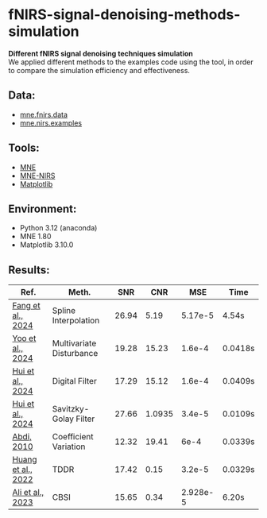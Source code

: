 # fNIRS-signal-denoising-methods-simulation
__Different fNIRS signal denoising techniques simulation__  
We applied different methods to the examples code using the tool, in order to compare the simulation efficiency and effectiveness.

## Data:
- [mne.fnirs.data](https://mne.tools/stable/generated/mne.datasets.fnirs_motor.data_path.html)
- [mne.nirs.examples](https://mne.tools/mne-nirs/stable/auto_examples/general/index.html)

## Tools:
- [MNE](https://mne.tools/)
- [MNE-NIRS](https://mne.tools/mne-nirs/stable/index.html)
- [Matplotlib](https://matplotlib.org)

## Environment:
- Python 3.12 (anaconda)
- MNE 1.80
- Matplotlib 3.10.0

## Results:
<table>
  <thead>
    <tr>
      <th>Ref.</th>
      <th>Meth.</th>
      <th>SNR</th>
      <th>CNR</th>
      <th>MSE</th>
      <th>Time</th>
    </tr>
  </thead>
  <tbody>
    <tr>
      <td><a href="#fang2024motion">Fang et al., 2024</a></td>
      <td>Spline Interpolation</td>
      <td>26.94</td>
      <td>5.19</td>
      <td>5.17e-5</td>
      <td>4.54s</td>
    </tr>
    <tr>
      <td><a href="#yoo2024multivariate">Yoo et al., 2024</a></td>
      <td>Multivariate Disturbance</td>
      <td>19.28</td>
      <td>15.23</td>
      <td>1.6e-4</td>
      <td>0.0418s</td>
    </tr>
    <tr>
      <td><a href="#hui2024exploring">Hui et al., 2024</a></td>
      <td>Digital Filter</td>
      <td>17.29</td>
      <td>15.12</td>
      <td>1.6e-4</td>
      <td>0.0409s</td>
    </tr>
    <tr>
      <td><a href="#hui2024exploring">Hui et al., 2024</a></td>
      <td>Savitzky-Golay Filter</td>
      <td>27.66</td>
      <td>1.0935</td>
      <td>3.4e-5</td>
      <td>0.0109s</td>
    </tr>
    <tr>
      <td><a href="#abdi2010coefficient">Abdi, 2010</a></td>
      <td>Coefficient Variation</td>
      <td>12.32</td>
      <td>19.41</td>
      <td>6e-4</td>
      <td>0.0339s</td>
    </tr>
    <tr>
      <td><a href="#huang2022motion">Huang et al., 2022</a></td>
      <td>TDDR</td>
      <td>17.42</td>
      <td>0.15</td>
      <td>3.2e-5</td>
      <td>0.0329s</td>
    </tr>
    <tr>
      <td><a href="#ali2023correlation">Ali et al., 2023</a></td>
      <td>CBSI</td>
      <td>15.65</td>
      <td>0.34</td>
      <td>2.928e-5</td>
      <td>6.20s</td>
    </tr>
  </tbody>
</table>
